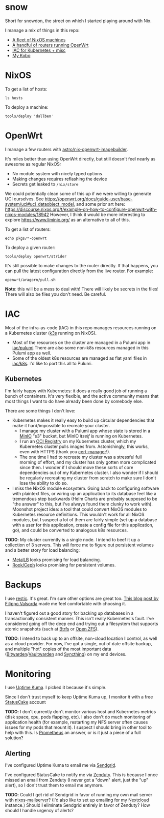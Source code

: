 # snow

Short for snowdon, the street on which I started playing around with Nix.

I manage a mix of things in this repo:

- [A fleet of NixOS machines](#nixos)
- [A handful of routers running OpenWrt](#openwrt)
- [IAC for Kubernetes + misc](#iac)
- [My Kobo](pkgs/my-kobo/README.md)

# NixOS

To get a list of hosts:

    ls hosts

To deploy a machine:

    tools/deploy 'dallben'

# OpenWrt

I manage a few routers with
[astro/nix-openwrt-imagebuilder](https://github.com/astro/nix-openwrt-imagebuilder).

It's miles better than using OpenWrt directly, but still doesn't feel nearly as
awesome as regular NixOS:

- No module system with nicely typed options
- Making changes requires reflashing the device
- Secrets get leaked to `/nix/store`

We could potentially clean some of this up if we were willing to generate UCI
ourselves. See
https://openwrt.org/docs/guide-user/base-system/uci#uci_dataobject_model, and
some prior art here:
https://discourse.nixos.org/t/example-on-how-to-configure-openwrt-with-nixos-modules/18942
However, I think it would be more interesting to explore
https://www.liminix.org/ as an alternative to all of this.

To get a list of routers:

    echo pkgs/*-openwrt

To deploy a given router:

    tools/deploy openwrt/strider

It's still possible to make changes to the router directly. If that happens,
you can pull the latest configuration directly from the live router. For
example:

    openwrt/aragorn/pull.sh

**Note**: this will be a mess to deal with! There will likely be secrets in the
files! There will also be files you don't need. Be careful.

# IAC

Most of the infra-as-code (IAC) in this repo manages resources running on a
Kubernetes cluster ([k3s](https://k3s.io/) running on NixOS).

- Most of the resources on the cluster are managed in a Pulumi app in
  [iac/pulumi](iac/pulumi].) There are also some non-k8s resources managed in
  this Pulumi app as well.
- Some of the oldest k8s resources are managed as flat yaml files in
  [iac/k8s](iac/k8s). I'd like to port this all to Pulumi.

## Kubernetes

I'm fairly happy with Kubernetes: it does a really good job of running a bunch
of containers. It's very flexible, and the active community means that most
things I want to do have already been done by somebody else.

There are some things I don't love:

- Kubernetes makes it really easy to build up circular dependencies that make
  it hard/impossible to recreate your cluster.
  - I manage my cluster with a Pulumi app whose state is stored in a
    [MinIO](https://min.io/) "s3" bucket, but MinIO *itself* is running on
    Kubernetes.
  - I run an [OCI Registry](https://docs.docker.com/registry/) on my Kubernetes
    cluster, which my Kubernetes cluster pulls images from. Astonishingly, this
    works, even with HTTPS (thank you [cert-manager](https://cert-manager.io/)!).
  - The one time I had to recreate
    my cluster was a stressful full morning of effort, and my cluster has only
    gotten more complicated since then. I wonder if I should move these sorts
    of core dependencies out of my Kubernetes cluster. I also wonder if I
    should be regularly recreating my cluster from scratch to make sure I don't
    lose the ability to do so.
- I miss the NixOS module ecosystem. Going back to configuring software with
  plaintext files, or wiring up an application to its database feel like a
  tremendous step backwards (Helm Charts are probably supposed to be "the
  answer" to this, but I've always found them clunky to work with). Moonshot
  project idea: a tool that could convert NixOS modules to Kubernetes resource
  definitions. This wouldn't work for all NixOS modules, but I suspect a lot of
  them are fairly simple (set up a database with a user for this application,
  create a config file for this application, go), and could be converted to
  analogous k8s resources.

**TODO**: My cluster currently is a single node. I intend to beef it up a
collection of 3 servers. This will force me to figure out persistent volumes
and a better story for load balancing:

- [MetalLB](https://metallb.universe.tf/) looks promising for load balancing.
- [Rook/Ceph](https://rook.io/) looks promising for persistent volumes.

# Backups

I use [restic](https://restic.net/). It's great. I'm sure other options are
great too. [This blog post by Filippo
Valsorda](https://words.filippo.io/restic-cryptography/) made me feel
comfortable with choosing it.

I haven't figured out a good story for backing up databases in a
transactionally consistent manner. This isn't really Kubernetes's fault. I've
considered going off the deep end and trying out a filesystem that supports
atomic snapshots (such at [Btrfs](https://en.wikipedia.org/wiki/Btrfs) or
[Open ZFS](https://en.wikipedia.org/wiki/OpenZFS)).

**TODO**: I intend to back up to an offsite, non-cloud location I control, as
well as a cloud provider. For now, I've got a single, out of date offsite
backup, and multiple "hot" copies of the most important data
([Bitwarden](https://bitwarden.com/)/[Vaultwarden](https://github.com/dani-garcia/vaultwarden)
and [Syncthing](https://syncthing.net/)) on my end devices.

# Monitoring

I use [Uptime Kuma](https://github.com/louislam/uptime-kuma). I
picked it because it's simple.

Since I don't trust myself to keep Uptime Kuma up, I monitor *it* with a free
[StatusCake](https://statuscake.com/) account

**TODO**: I don't currently don't monitor various host and Kubernetes metrics
(disk space, cpu, pods flapping, etc). I also don't do much monitoring of
application health (for example, restarting my NFS server often causes issues
for my pods that mount it). I suspect I should bring in other tool to help with
this. Is [Prometheus](https://prometheus.io/) an answer, or is it just a piece
of a full solution?

## Alerting

I've configured Uptime Kuma to email me via [Sendgrid](https://sendgrid.com/).

I've configured StatusCake to notify me via
[Zenduty](https://www.zenduty.com/). This is because I once missed an email
from Zenduty (I never got a "down" alert, just the "up" alert), so I don't
trust them to email me anymore.

**TODO**: Could I get rid of Sendgrid in favor of running my own mail server
with
[nixos-mailserver](https://gitlab.com/simple-nixos-mailserver/nixos-mailserver)?
(I'd also like to set up emailing for my [Nextcloud](https://nextcloud.com/)
instance.) Should I eliminate Sendgrid entirely in favor of Zenduty? How should
I handle urgency of alerts?
